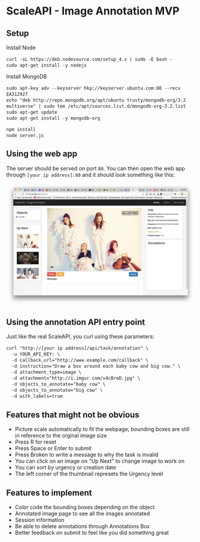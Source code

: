 # ScaleAPI - Image Annotation MVP

## Setup


Install Node
```
curl -sL https://deb.nodesource.com/setup_4.x | sudo -E bash -
sudo apt-get install -y nodejs
```

Install MongoDB
```
sudo apt-key adv --keyserver hkp://keyserver.ubuntu.com:80 --recv EA312927
echo "deb http://repo.mongodb.org/apt/ubuntu trusty/mongodb-org/3.2 multiverse" | sudo tee /etc/apt/sources.list.d/mongodb-org-3.2.list
sudo apt-get update
sudo apt-get install -y mongodb-org

```

```
npm install
node server.js
```

## Using the web app
The server should be served on port `80`. You can then open the web app through `[your ip address]:80` and it should look something like this:

![alt text](Doc/image1.png)

## Using the annotation API entry point
Just like the real ScaleAPI, you curl using these parameters:
```
curl "http://[your ip address]/api/task/annotation" \
  -u YOUR_API_KEY: \
  -d callback_url="http://www.example.com/callback" \
  -d instruction="Draw a box around each baby cow and big cow." \
  -d attachment_type=image \
  -d attachment="http://i.imgur.com/v4cBreD.jpg" \
  -d objects_to_annotate="baby cow" \
  -d objects_to_annotate="big cow" \
  -d with_labels=true
```

## Features that might not be obvious
* Picture scale automatically to fit the webpage, bounding boxes are still in reference to the orginal image size
* Press R for reset
* Press Space or Enter to submit
* Press Broken to write a message to why the task is invalid
* You can click on an image on "Up Next" to change image to work on
* You can sort by urgency or creation date
* The left corner of the thumbnail represets the Urgency level

## Features to implement
* Color code the bounding boxes depending on the object
* Annotated image page to see all the images annotated
* Session information
* Be able to delete annotations through Annotations Box
* Better feedback on submit to feel like you did something great
